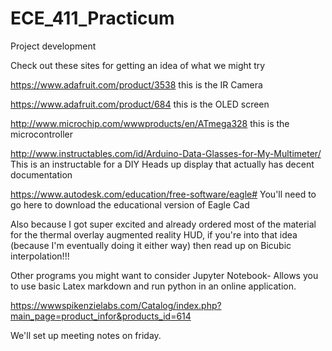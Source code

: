 # ECE_411_Practicum
Project development


Check out these sites for getting an idea of what we might try

https://www.adafruit.com/product/3538
this is the IR Camera

https://www.adafruit.com/product/684
this is the OLED screen

http://www.microchip.com/wwwproducts/en/ATmega328
this is the microcontroller

http://www.instructables.com/id/Arduino-Data-Glasses-for-My-Multimeter/
This is an instructable for a DIY Heads up display that actually has decent documentation

https://www.autodesk.com/education/free-software/eagle#
You'll need to go here to download the educational version of Eagle Cad

Also because I got super excited and already ordered most of the material for the thermal overlay augmented reality HUD, if you're into that idea (because I'm eventually doing it either way) then read up on Bicubic interpolation!!!

Other programs you might want to consider
Jupyter Notebook- Allows you to use basic Latex markdown and run python in an online application.

https://wwwspikenzielabs.com/Catalog/index.php?main_page=product_infor&products_id=614



We'll set up meeting notes on friday. 

